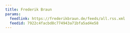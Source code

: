 ```yaml
---
title: Frederik Braun
params:
  feedlink: https://frederikbraun.de/feeds/all.rss.xml
  feedid: 7922c4facbd8c774943a71bfa5ad4e58
---
```

